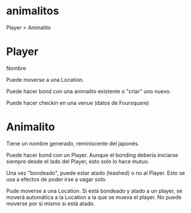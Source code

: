 animalitos
==========


Player > Animalito

Player
========
Nombre

Puede moverse a una Location.

Puede hacer bond con una animalito existente o "criar" uno nuevo.

Puede hacer checkin en una venue (datos de Foursquare)


Animalito
========

Tiene un nombre generado, reminiscente del japonés.

Puede hacer bond con un Player. Aunque el bonding debería iniciarse siempre desde el lado del Player, esto solo lo hace mutuo.

Una vez "bondeado", puede estar atado (leashed) o no al Player. Esto se usa a efectos de poder irse a vagar solo.

Pude moverse a una Location. Si está bondeado y atado a un player, se moverá automática a la Location a la que se mueva el player. No puede moverse por sí mismo si está atado.
